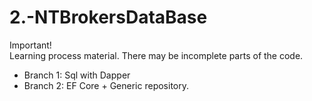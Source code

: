 # 2.-NTBrokersDataBase
Important! <br>
Learning process material. There may be incomplete parts of the code.<br>

- Branch 1: Sql with Dapper <br>
- Branch 2: EF Core + Generic repository.


